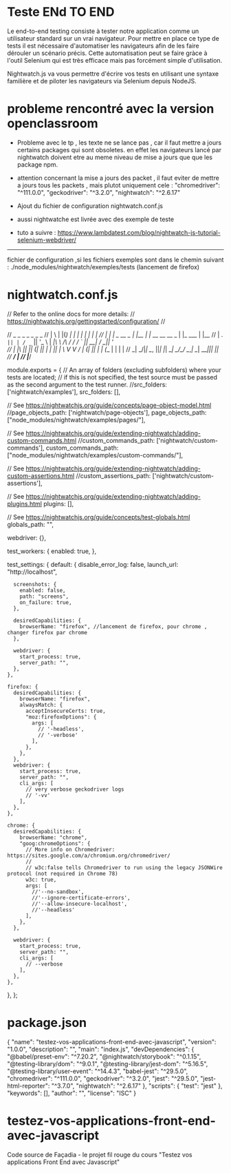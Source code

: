 # Teste ENd TO END

Le end-to-end testing consiste à tester notre application comme un utilisateur standard sur un vrai navigateur. Pour mettre en place ce type de tests il est nécessaire d'automatiser les navigateurs afin de les faire dérouler un scénario précis. Cette automatisation peut se faire gràce à l'outil Selenium qui est très efficace mais pas forcément simple d'utilisation.

Nightwatch.js va vous permettre d'écrire vos tests en utilisant une syntaxe familière et de piloter les navigateurs via Selenium depuis NodeJS.

# probleme rencontré avec la version openclassroom

- Probleme avec le tp , les texte ne se lance pas , car il faut mettre a jours certains packages qui sont obsoletes. en effet les navigateurs lancé par nightwatch doivent etre au meme niveau de mise a jours que que les package npm.
- attention concernant la mise a jours des packet , il faut eviter de mettre a jours tous les packets , mais plutot uniquement cele :
    "chromedriver": "^111.0.0",
    "geckodriver": "^3.2.0",
    "nightwatch": "^2.6.17"
- Ajout du fichier de configuration nightwatch.conf.js
- aussi nightwatche est livrée avec des exemple de teste

- tuto a suivre : https://www.lambdatest.com/blog/nightwatch-js-tutorial-selenium-webdriver/

--------------------------------------

fichier de configuration ,si les fichiers exemples sont dans le chemin suivant : ./node_modules/nightwatch/exemples/tests
(lancement de firefox)

#  nightwatch.conf.js

// Refer to the online docs for more details:
// https://nightwatchjs.org/gettingstarted/configuration/
//

//  _   _  _         _      _                     _          _
// | \ | |(_)       | |    | |                   | |        | |
// |  \| | _   __ _ | |__  | |_ __      __  __ _ | |_   ___ | |__
// | . ` || | / _` || '_ \ | __|\ \ /\ / / / _` || __| / __|| '_ \
// | |\  || || (_| || | | || |_  \ V  V / | (_| || |_ | (__ | | | |
// \_| \_/|_| \__, ||_| |_| \__|  \_/\_/   \__,_| \__| \___||_| |_|
//             __/ |
//            |___/

module.exports = {
  // An array of folders (excluding subfolders) where your tests are located;
  // if this is not specified, the test source must be passed as the second argument to the test runner.
  //src_folders: ['nightwatch/examples'],
  src_folders: [],

  // See https://nightwatchjs.org/guide/concepts/page-object-model.html
  //page_objects_path: ['nightwatch/page-objects'],
  page_objects_path: ["node_modules/nightwatch/examples/pages/"],

  // See https://nightwatchjs.org/guide/extending-nightwatch/adding-custom-commands.html
  //custom_commands_path: ['nightwatch/custom-commands'],
  custom_commands_path: ["node_modules/nightwatch/examples/custom-commands/"],

  // See https://nightwatchjs.org/guide/extending-nightwatch/adding-custom-assertions.html
  //custom_assertions_path: ['nightwatch/custom-assertions'],

  // See https://nightwatchjs.org/guide/extending-nightwatch/adding-plugins.html
  plugins: [],

  // See https://nightwatchjs.org/guide/concepts/test-globals.html
  globals_path: "",

  webdriver: {},

  test_workers: {
    enabled: true,
  },

  test_settings: {
    default: {
      disable_error_log: false,
      launch_url: "http://localhost",

      screenshots: {
        enabled: false,
        path: "screens",
        on_failure: true,
      },

      desiredCapabilities: {
        browserName: "firefox", //lancement de firefox, pour chrome , changer firefox par chrome
      },

      webdriver: {
        start_process: true,
        server_path: "",
      },
    },

    firefox: {
      desiredCapabilities: {
        browserName: "firefox",
        alwaysMatch: {
          acceptInsecureCerts: true,
          "moz:firefoxOptions": {
            args: [
              // '-headless',
              // '-verbose'
            ],
          },
        },
      },
      webdriver: {
        start_process: true,
        server_path: "",
        cli_args: [
          // very verbose geckodriver logs
          // '-vv'
        ],
      },
    },

    chrome: {
      desiredCapabilities: {
        browserName: "chrome",
        "goog:chromeOptions": {
          // More info on Chromedriver: https://sites.google.com/a/chromium.org/chromedriver/
          //
          // w3c:false tells Chromedriver to run using the legacy JSONWire protocol (not required in Chrome 78)
          w3c: true,
          args: [
            //'--no-sandbox',
            //'--ignore-certificate-errors',
            //'--allow-insecure-localhost',
            //'--headless'
          ],
        },
      },

      webdriver: {
        start_process: true,
        server_path: "",
        cli_args: [
          // --verbose
        ],
      },
    },
  },
};

# package.json

{
  "name": "testez-vos-applications-front-end-avec-javascript",
  "version": "1.0.0",
  "description": "",
  "main": "index.js",
  "devDependencies": {
    "@babel/preset-env": "^7.20.2",
    "@nightwatch/storybook": "^0.1.15",
    "@testing-library/dom": "^9.0.1",
    "@testing-library/jest-dom": "^5.16.5",
    "@testing-library/user-event": "^14.4.3",
    "babel-jest": "^29.5.0",
    "chromedriver": "^111.0.0",
    "geckodriver": "^3.2.0",
    "jest": "^29.5.0",
    "jest-html-reporter": "^3.7.0",
    "nightwatch": "^2.6.17"
  },
  "scripts": {
    "test": "jest"
  },
  "keywords": [],
  "author": "",
  "license": "ISC"
}



# testez-vos-applications-front-end-avec-javascript
Code source de Façadia - le projet fil rouge du cours "Testez vos applications Front End avec Javascript" 
